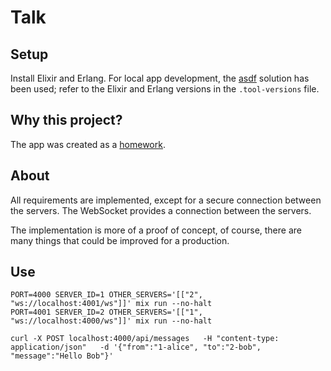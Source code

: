# Talk

## Setup

Install Elixir and Erlang. For local app development, the [asdf](https://asdf-vm.com/) solution has been used; refer to the Elixir and Erlang versions in the `.tool-versions` file.

## Why this project?

The app was created as a [homework](https://illustrious-eye-feb.notion.site/Elixir-technical-interview-task-1f37e1a1478c804182cfc67dcf05b381).

## About

All requirements are implemented, except for a secure connection between the servers. The WebSocket provides a connection between the servers.

The implementation is more of a proof of concept, of course, there are many things that could be improved for a production.

## Use

```
PORT=4000 SERVER_ID=1 OTHER_SERVERS='[["2", "ws://localhost:4001/ws"]]' mix run --no-halt
PORT=4001 SERVER_ID=2 OTHER_SERVERS='[["1", "ws://localhost:4000/ws"]]' mix run --no-halt
```

```
curl -X POST localhost:4000/api/messages   -H "content-type: application/json"   -d '{"from":"1-alice", "to":"2-bob", "message":"Hello Bob"}'
```
